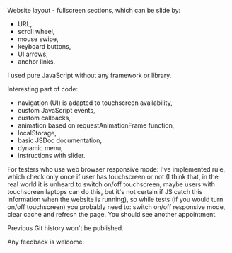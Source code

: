 Website layout - fullscreen sections, which can be slide by:
- URL,
- scroll wheel,
- mouse swipe,
- keyboard buttons,
- UI arrows,
- anchor links.

I used pure JavaScript without any framework or library.

Interesting part of code:
- navigation (UI) is adapted to touchscreen availability,
- custom JavaScript events,
- custom callbacks,
- animation based on requestAnimationFrame function,
- localStorage,
- basic JSDoc documentation,
- dynamic menu,
- instructions with slider.

For testers who use web browser responsive mode: I've implemented rule, which check only once if user has touchscreen or not (I think that, in the real world it is unheard to switch on/off touchscreen, maybe users with touchscreen laptops can do this, but it's not certain if JS catch this information when the website is running), so while tests (if you would turn on/off touchscreen) you probably need to: switch on/off responsive mode, clear cache and refresh the page. You should see another appointment.

Previous Git history won't be published.

Any feedback is welcome.
